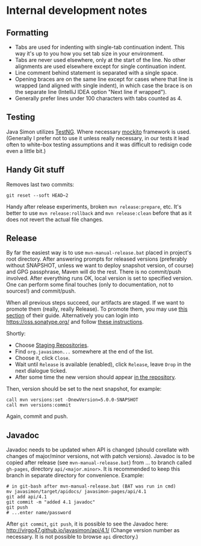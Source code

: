 # Internal development notes

## Formatting

* Tabs are used for indenting with single-tab continuation indent. This way it's up to you
how you set tab size in your environment.
* Tabs are never used elsewhere, only at the start of the line. No other alignments are used
elsewhere except for single continuation indent.
* Line comment behind statement is separated with a single space.
* Opening braces are on the same line except for cases where that line is wrapped
(and aligned with single indent), in which case the brace is on the separate line
(IntelliJ IDEA option "Next line if wrapped").
* Generally prefer lines under 100 characters with tabs counted as 4.

## Testing

Java Simon utilizes [TestNG](http://testng.org). Where necessary [mockito](http://mockito.org/)
framework is used. (Generally I prefer not to use it unless really necessary, in our tests
it lead often to white-box testing assumptions and it was difficult to redisign code even a little
bit.)

## Handy Git stuff

Removes last two commits:
```
git reset --soft HEAD~2
```

Handy after release experiments, broken `mvn release:prepare`, etc. It's better to use `mvn release:rollback` and
`mvn release:clean` before that as it does not revert the actual file changes.

## Release

By far the easiest way is to use `mvn-manual-release.bat` placed in project's root directory.
After answering prompts for released versions (preferably without SNAPSHOT, unless we want to deploy
snapshot version, of course) and GPG passphrase, Maven will do the rest. There is no commit/push involved.
After everything runs OK, local version is set to specified version. One can perform some final touches
(only to documentation, not to sources!) and commit/push.

When all previous steps succeed, our artifacts are staged. If we want to promote them
(really, really Release). To promote them, you may use [this section](http://central.sonatype.org/pages/apache-maven.html#releasing-the-deployment-to-the-central-repository)
of their guide. Alternatively you can login into https://oss.sonatype.org/ and follow
[these instructions](http://central.sonatype.org/pages/releasing-the-deployment.html).

Shortly:
* Choose [Staging Repositories](https://oss.sonatype.org/#stagingRepositories).
* Find `org.javasimon...` somewhere at the end of the list.
* Choose it, click `Close`.
* Wait until `Release` is available (enabled), click `Release`, leave `Drop` in the next
dialogue ticked.
* After some time the new version should appear [in the repository](http://repo1.maven.org/maven2/org/javasimon/javasimon-parent/).

Then, version should be set to the next snapshot, for example:
```
call mvn versions:set -DnewVersion=5.0.0-SNAPSHOT
call mvn versions:commit
```

Again, commit and push.

## Javadoc

Javadoc needs to be updated when API is changed (should corellate with changes of major/minor
versions, not with patch versions). Javadoc is to be copied after release (see
`mvn-manual-release.bat`) from ... to branch called `gh-pages`, directory `api/<major.minor>`.
It is recommended to keep this branch in separate directory for convenience. Example:
```
# in git-bash after mvn-manual-release.bat (BAT was run in cmd)
mv javasimon/target/apidocs/ javasimon-pages/api/4.1
git add api/4.1
git commit -m "added 4.1 javadoc"
git push
# ...enter name/password
```
After `git commit`, `git push`, it is possible to see the Javadoc here: http://virgo47.github.io/javasimon/api/4.1/
(Change version number as necessary. It is not possible to browse `api` directory.)